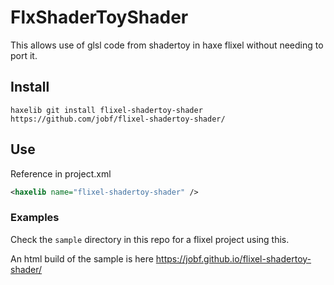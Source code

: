 # FlxShaderToyShader

This allows use of glsl code from shadertoy in haxe flixel without needing to port it.

## Install

```shell
haxelib git install flixel-shadertoy-shader https://github.com/jobf/flixel-shadertoy-shader/
```
## Use

Reference in project.xml

```xml
<haxelib name="flixel-shadertoy-shader" />
```

### Examples

Check the `sample` directory in this repo for a flixel project using this.

An html build of the sample is here https://jobf.github.io/flixel-shadertoy-shader/

